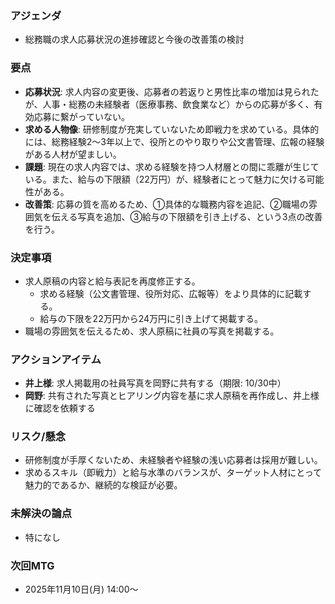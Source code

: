 ### アジェンダ
- 総務職の求人応募状況の進捗確認と今後の改善策の検討

### 要点
- **応募状況**: 求人内容の変更後、応募者の若返りと男性比率の増加は見られたが、人事・総務の未経験者（医療事務、飲食業など）からの応募が多く、有効応募に繋がっていない。
- **求める人物像**: 研修制度が充実していないため即戦力を求めている。具体的には、総務経験2〜3年以上で、役所とのやり取りや公文書管理、広報の経験がある人材が望ましい。
- **課題**: 現在の求人内容では、求める経験を持つ人材層との間に乖離が生じている。また、給与の下限額（22万円）が、経験者にとって魅力に欠ける可能性がある。
- **改善策**: 応募の質を高めるため、①具体的な職務内容を追記、②職場の雰囲気を伝える写真を追加、③給与の下限額を引き上げる、という3点の改善を行う。

### 決定事項
- 求人原稿の内容と給与表記を再度修正する。
    - 求める経験（公文書管理、役所対応、広報等）をより具体的に記載する。
    - 給与の下限を22万円から24万円に引き上げて掲載する。
- 職場の雰囲気を伝えるため、求人原稿に社員の写真を掲載する。

### アクションアイテム
- **井上様**: 求人掲載用の社員写真を岡野に共有する（期限: 10/30中）
- **岡野**: 共有された写真とヒアリング内容を基に求人原稿を再作成し、井上様に確認を依頼する

### リスク/懸念
- 研修制度が手厚くないため、未経験者や経験の浅い応募者は採用が難しい。
- 求めるスキル（即戦力）と給与水準のバランスが、ターゲット人材にとって魅力的であるか、継続的な検証が必要。

### 未解決の論点
- 特になし

### 次回MTG
- 2025年11月10日(月) 14:00〜